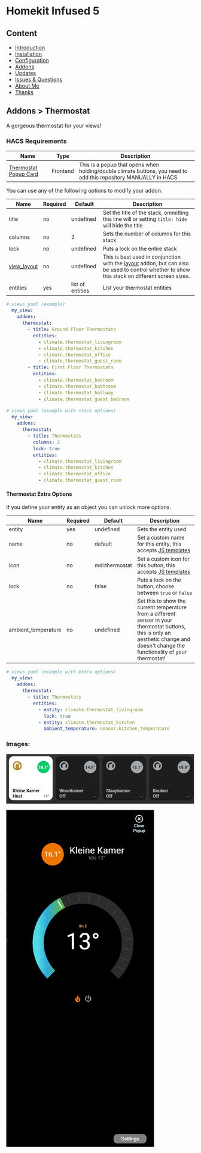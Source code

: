 # Homekit Infused 5

## Content
- [Introduction](../index.md)
- [Installation](../installation.md)
- [Configuration](../configuration.md)
- [Addons](../addons.md)
- [Updates](../updates.md)
- [Issues & Questions](../issues.md)
- [About Me](../about.md)
- [Thanks](../thanks.md)

## Addons > Thermostat

A gorgeous thermostat for your views!

### HACS Requirements

| Name | Type  | Description |
|----------------------------------|-------------|---------------------------------------------------------------------------------------------------------------------------------------------------------------------------------------------------------|
| [Thermostat Popup Card](https://github.com/jimz011/thermostat-popup-card) | Frontend | This is a popup that opens when holding/double climate buttons, you need to add this repository MANUALLY in HACS |

You can use any of the following options to modify your addon.

| Name | Required | Default | Description |
|----------------------------------|-------------|----------------------|-----------------------------------------------------------------------------------------------------------------------------------------------------------------------------------|
| title | no | undefined | Set the title of the stack, ommitting this line will or setting `title: hide` will hide the title |
| columns | no | 3 | Sets the number of columns for this stack |
| lock | no | undefined | Puts a lock on the entire stack |
| [view_layout](layout.md#view-layout) | no | undefined | This is best used in conjunction with the [layout](layout.md#view-layout) addon, but can also be used to control whether to show this stack on different screen sizes. |
| entities | yes | list of entities | List your thermostat entities |

```yaml
# views.yaml (example)
  my_view:
    addons:
      thermostat:
        - title: Ground Floor Thermostats
          entities:
            - climate.thermostat_livingroom
            - climate.thermostat_kitchen
            - climate.thermostat_office
            - climate.thermostat_guest_room
        - title: First Floor Thermostats
          entities:
            - climate.thermostat_bedroom
            - climate.thermostat_bathroom
            - climate.thermostat_hallway
            - climate.thermostat_guest_bedroom
```
```yaml
# views.yaml (example with stack options)
  my_view:
    addons:
      thermostat:
        - title: Thermostats
          columns: 2
          lock: true
          entities:
            - climate.thermostat_livingroom
            - climate.thermostat_kitchen
            - climate.thermostat_office
            - climate.thermostat_guest_room
```

#### Thermostat Extra Options
If you define your entity as an object you can unlock more options.

| Name | Required | Default | Description |
|----------------------------------|-------------|----------------------|-----------------------------------------------------------------------------------------------------------------------------------------------------------------------------------|
| entity | yes | undefined | Sets the entity used |
| name | no | default | Set a custom name for this entity, this accepts [JS templates](https://github.com/custom-cards/button-card#javascript-templates) |
| icon | no | mdi:thermostat | Set a custom icon for this button, this accepts [JS templates](https://github.com/custom-cards/button-card#javascript-templates) |
| lock | no | false | Puts a lock on the button, choose between `true` or `false` |
| ambient_temperature | no | undefined | Set this to show the current temperature from a different sensor in your thermostat buttons, this is only an aesthetic change and doesn't change the functionality of your thermostat! |

```yaml
# views.yaml (example with extra options)
  my_view:
    addons:
      thermostat:
        - title: Thermostats
          entities:
            - entity: climate.thermostat_livingroom
              lock: true
            - entity: climate.thermostat_kitchen
              ambient_temperature: sensor.kitchen_temperature
```

### Images:

![Homekit Infused](../images/hki-thermostat-1.png)

![Homekit Infused](../images/hki-thermostat-2.png)
